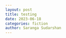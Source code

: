 ```yaml
---
layout: post
title: testing
date: 2023-06-18
categories: fiction
author: Saranga Sudarshan
---
```

<script src="https://cdnjs.cloudflare.com/ajax/libs/Chart.js/4.3.0/chart.min.js" integrity="sha512-mlz/Fs1VtBou2TrUkGzX4VoGvybkD9nkeXWJm3rle0DPHssYYx4j+8kIS15T78ttGfmOjH0lLaBXGcShaVkdkg==" crossorigin="anonymous" referrerpolicy="no-referrer"></script>
<!-- <div style="width: 500px;"><canvas id="dimensions"></canvas></div><br/> -->
<div style="width: 800px;"><canvas id="graph" height="350" width="580"></canvas></div>

<!-- <script type="module" src="dimensions.js"></script> -->
<script>
  const data = [
    { year: 2010, count: 10 },
    { year: 2011, count: 20 },
    { year: 2012, count: 15 },
    { year: 2013, count: 25 },
    { year: 2014, count: 22 },
    { year: 2015, count: 30 },
    { year: 2016, count: 28 },
  ];
  var chrt = document.getElementById('acquisitions');
  var graph = new Chart(
    ,
    {
      type: 'bar',
      data: {
        labels: data.map(row => row.year),
        datasets: [
          {
            label: 'Acquisitions by year',
            data: data.map(row => row.count)
          }
        ]
      }
    }
  );
</script>